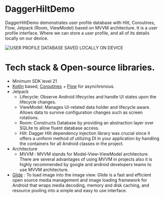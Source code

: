 # DaggerHiltDemo
 DaggerHiltDemo demonstrates user profile database with Hilt, Coroutines, Flow, Jetpack (Room, ViewModel) based on MVVM architecture.
 It is a user profile interface. Where we can store a user profile, and all of its details locally on our device.
 
![USER PROFILE DATABASE SAVED LOCALLY ON DEVICE](https://user-images.githubusercontent.com/87520905/226391235-7f22ac4e-fd40-469f-a43b-ac34c2c10921.png)

# Tech stack & Open-source libraries. 
- Minimum SDK level 21
- [Kotlin](https://kotlinlang.org/) based, [Coroutines](https://developer.android.com/kotlin/coroutines) + [Flow](https://kotlinlang.org/api/kotlinx.coroutines/kotlinx-coroutines-core/kotlinx.coroutines.flow/) for asynchronous.
- Jetpack
  - Lifecycle: Observe Android lifecycles and handle UI states upon the lifecycle changes.
  - ViewModel: Manages UI-related data holder and lifecycle aware. Allows data to survive configuration changes such as screen rotations.
  - Room: Constructs Database by providing an abstraction layer over SQLite to allow fluent database access.
  - Hilt: Dagger Hilt dependency injection library was crucial since it offers a uniform method of utilizing DI in your application by handling the containers for all Android classes in the project.
-  Architecture 
   - MVVM : MVVM stands for Model-View-ViewModel architecture. There are several advantages of using MVVM in projects also it is highly recommended by google and android developers teams to use MVVM architecture.
- [Glide](https://github.com/bumptech/glide) : To load image into the image view. Glide is a fast and efficient open source media management and image loading framework for Android that wraps media decoding, memory and disk caching, and resource pooling into a simple and easy to use interface.







